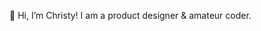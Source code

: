 👋 Hi, I’m Christy!
I am a product designer & amateur coder. 


<!---
christymadilao/christymadilao is a ✨ special ✨ repository because its `README.md` (this file) appears on your GitHub profile.
You can click the Preview link to take a look at your changes.
--->
